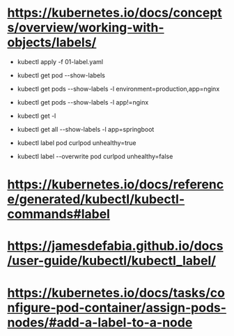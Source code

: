 # https://kubernetes.io/docs/concepts/overview/working-with-objects/labels/

- kubectl apply -f 01-label.yaml
- kubectl get pod --show-labels
- kubectl get pods --show-labels -l environment=production,app=nginx
- kubectl get pods --show-labels -l app!=nginx
- kubectl get <object-type> -l <label>
- kubectl get all --show-labels -l app=springboot

- kubectl label pod curlpod unhealthy=true
- kubectl label --overwrite pod curlpod unhealthy=false
 
# https://kubernetes.io/docs/reference/generated/kubectl/kubectl-commands#label

# https://jamesdefabia.github.io/docs/user-guide/kubectl/kubectl_label/
# https://kubernetes.io/docs/tasks/configure-pod-container/assign-pods-nodes/#add-a-label-to-a-node
